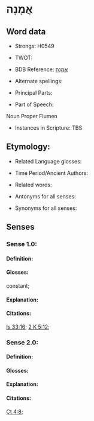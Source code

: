 # אֲמָנָה

<!-- Status: S2="NeedsEdits" -->
<!-- Lexica used for edits:   -->

## Word data

* Strongs: H0549

* TWOT: 

* BDB Reference: [אֲמָנָה](rc://en/bdb/dict/a.dy.aj)

* Alternate spellings:

* Principal Parts:

* Part of Speech:

Noun Proper Flumen

* Instances in Scripture: TBS

## Etymology:

* Related Language glosses:

* Time Period/Ancient Authors:

* Related words:

* Antonyms for all senses:

* Synonyms for all senses:

## Senses

### Sense 1.0:

#### Definition:

#### Glosses:

constant; 

#### Explanation:

#### Citations:

[Is 33:16](rc://he/uhb/book/isa/33/16); [2 K 5:12](rc://he/uhb/book/2ki/5/12); 

### Sense 2.0:

#### Definition:

#### Glosses:



#### Explanation:

#### Citations:

[Ct 4:8](rc://he/uhb/book/sng/4/8); 

